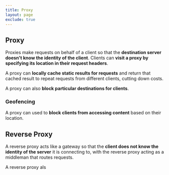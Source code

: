 ```yaml
---
title: Proxy
layout: page
exclude: true
---
```


## Proxy

Proxies make requests on behalf of a client so that the **destination server doesn't know the identity of the client**. Clients can **visit a proxy by specifying its location in their request headers**.

A proxy can **locally cache static results for requests** and return that cached result to repeat requests from different clients, cutting down costs.

A proxy can also **block particular destinations for clients**.

### Geofencing

A proxy can used to **block clients from accessing content** based on their location.

## Reverse Proxy

A reverse proxy acts like a gateway so that the **client does not know the identity of the server** it is connecting to, with the reverse proxy acting as a middleman that routes requests.

A reverse proxy als


<!--stackedit_data:
eyJoaXN0b3J5IjpbLTQ0NTY4OTcxOSwtMjAzOTgwNTgwMCwtMT
U3MzAwMzYxXX0=
-->